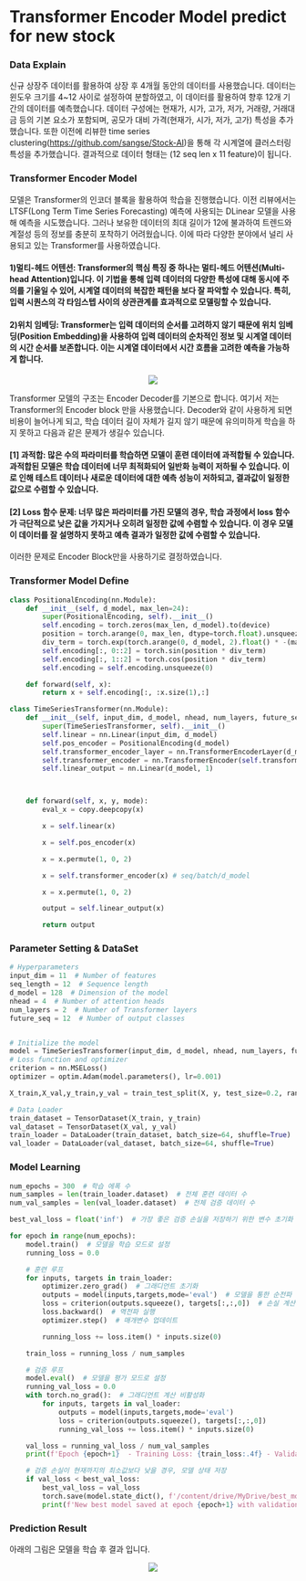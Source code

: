 # Transformer Encoder Model predict for new stock


### Data Explain

신규 상장주 데이터를 활용하여 상장 후 4개월 동안의 데이터를 사용했습니다. 데이터는 윈도우 크기를 4~12 사이로 설정하여 분할하였고, 이 데이터를 활용하여 향후 12개 기간의 데이터를 예측했습니다.
데이터 구성에는 현재가, 시가, 고가, 저가, 거래량, 거래대금 등의 기본 요소가 포함되며, 공모가 대비 가격(현재가, 시가, 저가, 고가) 특성을 추가했습니다. 또한 이전에 리뷰한 time series clustering(https://github.com/sangse/Stock-AI)을 통해 각 시계열에 클러스터링 특성을 추가했습니다. 결과적으로 데이터 형태는 (12 seq len x 11 feature)이 됩니다.

### Transformer Encoder Model
모델은 Transformer의 인코더 블록을 활용하여 학습을 진행했습니다. 이전 리뷰에서는 LTSF(Long Term Time Series Forecasting) 예측에 사용되는 DLinear 모델을 사용해 예측을 시도했습니다. 그러나 보유한 데이터의 최대 길이가 12에 불과하여 트렌드와 계절성 등의 정보를 충분히 포착하기 어려웠습니다. 이에 따라 다양한 분야에서 널리 사용되고 있는 Transformer를 사용하였습니다. 

#### 1)멀티-헤드 어텐션: Transformer의 핵심 특징 중 하나는 멀티-헤드 어텐션(Multi-head Attention)입니다. 이 기법을 통해 입력 데이터의 다양한 특성에 대해 동시에 주의를 기울일 수 있어, 시계열 데이터의 복잡한 패턴을 보다 잘 파악할 수 있습니다. 특히, 입력 시퀀스의 각 타임스텝 사이의 상관관계를 효과적으로 모델링할 수 있습니다.
#### 2)위치 임베딩: Transformer는 입력 데이터의 순서를 고려하지 않기 때문에 위치 임베딩(Position Embedding)을 사용하여 입력 데이터의 순차적인 정보 및 시계열 데이터의 시간 순서를 보존합니다. 이는 시계열 데이터에서 시간 흐름을 고려한 예측을 가능하게 합니다.

<p align='center'>
  <img src = "https://github.com/sangse/Stock_AI_transformer/assets/145996429/8009b09a-e885-4f5b-8f45-80de487d3f06">
</p>

Transformer 모델의 구조는 Encoder Decoder를 기본으로 합니다. 여기서 저는 Transformer의 Encoder block 만을 사용했습니다. Decoder와 같이 사용하게 되면 비용이 늘어나게 되고, 학습 데이터 길이 자체가 길지 않기 때문에 유의미하게 학습을 하지 못하고 다음과 같은 문제가 생길수 있습니다. 

#### [1] 과적합: 많은 수의 파라미터를 학습하면 모델이 훈련 데이터에 과적합될 수 있습니다. 과적합된 모델은 학습 데이터에 너무 최적화되어 일반화 능력이 저하될 수 있습니다. 이로 인해 테스트 데이터나 새로운 데이터에 대한 예측 성능이 저하되고, 결과값이 일정한 값으로 수렴할 수 있습니다.

#### [2] Loss 함수 문제: 너무 많은 파라미터를 가진 모델의 경우, 학습 과정에서 loss 함수가 극단적으로 낮은 값을 가지거나 오히려 일정한 값에 수렴할 수 있습니다. 이 경우 모델이 데이터를 잘 설명하지 못하고 예측 결과가 일정한 값에 수렴할 수 있습니다.

이러한 문제로 Encoder Block만을 사용하기로 결정하였습니다.

### Transformer Model Define
``` python
class PositionalEncoding(nn.Module):
    def __init__(self, d_model, max_len=24):
        super(PositionalEncoding, self).__init__()
        self.encoding = torch.zeros(max_len, d_model).to(device)
        position = torch.arange(0, max_len, dtype=torch.float).unsqueeze(1)
        div_term = torch.exp(torch.arange(0, d_model, 2).float() * -(math.log(10000.0) / d_model))
        self.encoding[:, 0::2] = torch.sin(position * div_term)
        self.encoding[:, 1::2] = torch.cos(position * div_term)
        self.encoding = self.encoding.unsqueeze(0)

    def forward(self, x):
        return x + self.encoding[:, :x.size(1),:]

class TimeSeriesTransformer(nn.Module):
    def __init__(self, input_dim, d_model, nhead, num_layers, future_seq=12):
        super(TimeSeriesTransformer, self).__init__()
        self.linear = nn.Linear(input_dim, d_model)
        self.pos_encoder = PositionalEncoding(d_model)
        self.transformer_encoder_layer = nn.TransformerEncoderLayer(d_model=d_model, nhead=nhead)
        self.transformer_encoder = nn.TransformerEncoder(self.transformer_encoder_layer, num_layers=num_layers)
        self.linear_output = nn.Linear(d_model, 1)



    def forward(self, x, y, mode):
        eval_x = copy.deepcopy(x)

        x = self.linear(x)

        x = self.pos_encoder(x)

        x = x.permute(1, 0, 2)

        x = self.transformer_encoder(x) # seq/batch/d_model

        x = x.permute(1, 0, 2)

        output = self.linear_output(x)

        return output

```
### Parameter Setting & DataSet
```python
# Hyperparameters
input_dim = 11  # Number of features
seq_length = 12  # Sequence length
d_model = 128  # Dimension of the model
nhead = 4  # Number of attention heads
num_layers = 2  # Number of Transformer layers
future_seq = 12  # Number of output classes


# Initialize the model
model = TimeSeriesTransformer(input_dim, d_model, nhead, num_layers, future_seq).to(device)
# Loss function and optimizer
criterion = nn.MSELoss()
optimizer = optim.Adam(model.parameters(), lr=0.001)

X_train,X_val,y_train,y_val = train_test_split(X, y, test_size=0.2, random_state=42)

# Data Loader
train_dataset = TensorDataset(X_train, y_train)
val_dataset = TensorDataset(X_val, y_val)
train_loader = DataLoader(train_dataset, batch_size=64, shuffle=True)
val_loader = DataLoader(val_dataset, batch_size=64, shuffle=True)
```
### Model Learning

```python
num_epochs = 300  # 학습 에폭 수
num_samples = len(train_loader.dataset)  # 전체 훈련 데이터 수
num_val_samples = len(val_loader.dataset)  # 전체 검증 데이터 수

best_val_loss = float('inf')  # 가장 좋은 검증 손실을 저장하기 위한 변수 초기화

for epoch in range(num_epochs):
    model.train()  # 모델을 학습 모드로 설정
    running_loss = 0.0

    # 훈련 루프
    for inputs, targets in train_loader:
        optimizer.zero_grad()  # 그래디언트 초기화
        outputs = model(inputs,targets,mode='eval')  # 모델을 통한 순전파
        loss = criterion(outputs.squeeze(), targets[:,:,0])  # 손실 계산
        loss.backward()  # 역전파 실행
        optimizer.step()  # 매개변수 업데이트

        running_loss += loss.item() * inputs.size(0)

    train_loss = running_loss / num_samples

    # 검증 루프
    model.eval()  # 모델을 평가 모드로 설정
    running_val_loss = 0.0
    with torch.no_grad():  # 그래디언트 계산 비활성화
        for inputs, targets in val_loader:
            outputs = model(inputs,targets,mode='eval')
            loss = criterion(outputs.squeeze(), targets[:,:,0])
            running_val_loss += loss.item() * inputs.size(0)

    val_loss = running_val_loss / num_val_samples
    print(f'Epoch {epoch+1}  - Training Loss: {train_loss:.4f} - Validation Loss: {val_loss:.4f}')

    # 검증 손실이 현재까지의 최소값보다 낮을 경우, 모델 상태 저장
    if val_loss < best_val_loss:
        best_val_loss = val_loss
        torch.save(model.state_dict(), f'/content/drive/MyDrive/best_model.pth')
        print(f'New best model saved at epoch {epoch+1} with validation loss {val_loss:.4f}')
```
### Prediction Result
아래의 그림은 모델을 학습 후 결과 입니다.
<p align='center'>
  <img src = 'https://github.com/sangse/Stock_AI_transformer/assets/145996429/e42c13d3-bbac-48bb-b649-8a21fd4131c2'>
</p>
